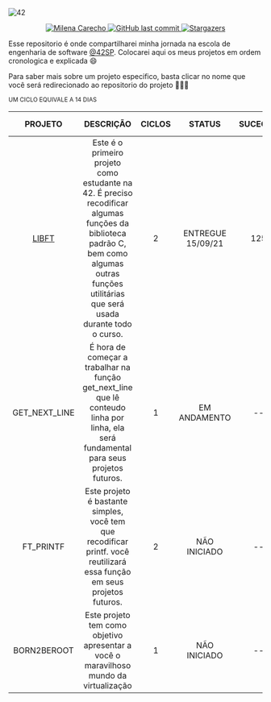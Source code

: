 
![42](https://user-images.githubusercontent.com/37448340/134789193-f88ff2a8-e8b8-4bf8-a438-5c0a7c8cce8e.png)

<p align="center">
   <a href="https://www.linkedin.com/in/milenacarecho/">
      <img alt="Milena Carecho" src="https://img.shields.io/badge/-MilenaCarecho-CD5C5C?style=flat&logo=Linkedin&logoColor=white" />
   </a>

  <a href="https://github.com/milenacarecho/42SP/commits/master">
    <img alt="GitHub last commit" src="https://img.shields.io/github/last-commit/MilenaCarecho/Libft?color=CD5C5C">
  </a>

  <a href="https://github.com/MilenaCarecho/42SP/stargazers">
    <img alt="Stargazers" src="https://img.shields.io/github/stars/MilenaCarecho/42SP?color=CD5C5C&logo=github">
  </a>
</p>


Esse repositorio é onde compartilharei minha jornada na escola de engenharia de software [@42SP](https://www.42sp.org.br/).
Colocarei aqui os meus projetos em ordem cronologica e explicada 😄

Para saber mais sobre um projeto especifico, basta clicar no nome que você será redirecionado ao repositorio do projeto 👩🏻‍🚀

<div align="rigth">
  <sub>
	UM CICLO EQUIVALE A 14 DIAS
  </sub>
</div>


|    PROJETO    |                                                                                             DESCRIÇÃO                                                                                            | CICLOS |       STATUS       | SUCECCS | BONUS FEITO |
|:-------------:|:------------------------------------------------------------------------------------------------------------------------------------------------------------------------------------------------:|:------:|:------------------:|:-------:|:-----------:|
|      [LIBFT]()    | Este é o primeiro projeto como estudante na 42.  É preciso recodificar algumas funções da biblioteca padrão C,  bem como algumas outras funções utilitárias que será usada durante todo o curso. |    2   | ENTREGUE  15/09/21 |    125  |      SIM    |
| GET_NEXT_LINE |                             É hora de começar a trabalhar na função get_next_line que lê conteudo linha por linha,  ela será fundamental para seus projetos futuros.                             |    1   |    EM ANDAMENTO    |   --    |      --     |
|   FT_PRINTF   |                                     Este projeto é bastante simples, você tem que recodificar printf.  você reutilizará essa função em seus projetos futuros.                                    |    2   |    NÃO INICIADO    |    --   |      --     |
|  BORN2BEROOT  |                                                       Este projeto tem como objetivo apresentar a você o maravilhoso mundo da virtualização                                                      |    1   |    NÃO INICIADO    |    --   |      --     |




